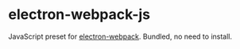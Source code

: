 # electron-webpack-js

JavaScript preset for [electron-webpack](https://github.com/electron-userland/electron-webpack). Bundled, no need to install.
